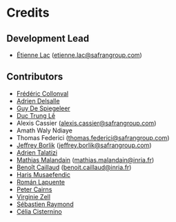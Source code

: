 # Credits

## Development Lead

* [Étienne Lac](https://gitlab.com/etienne.lac) (etienne.lac@safrangroup.com)

## Contributors

* [Frédéric Collonval](https://gitlab.com/fcollonval)
* [Adrien Delsalle](https://gitlab.com/adriendelsalle)
* [Guy De Spiegeleer](https://gitlab.com/GuyDS)
* [Duc Trung Lê](https://gitlab.com/ductrungle)
* Alexis Cassier (alexis.cassier@safrangroup.com)
* Amath Waly Ndiaye
* Thomas Federici (thomas.federici@safrangroup.com)
* [Jeffrey Borlik](https://gitlab.com/JeffreyBorlik) (jeffrey.borlik@safrangroup.com)
* [Adrien Talatizi](https://gitlab.com/AdrienTalatizi)
* [Mathias Malandain](https://gitlab.com/MathiasMalandain) (mathias.malandain@inria.fr)
* [Benoît Caillaud](https://gitlab.com/benoitcaillaud) (benoit.caillaud@inria.fr)
* [Haris Musaefendic](https://gitlab.com/musaefendic)
* [Román Lapuente](https://gitlab.com/roman.lapuente)
* [Peter Cairns](https://gitlab.com/petercairns_akka)
* [Virginie Zell](https://gitlab.com/VirginieZ)
* [Sébastien Raymond](https://gitlab.com/ssg-aero)
* [Célia Cisternino](https://gitlab.com/celiacisternino)
